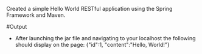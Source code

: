 Created a simple Hello World RESTful application using the Spring Framework and Maven.

#Output
- After launching the jar file and navigating to your localhost the following should display on the page:
    {"id":1, "content":"Hello, World!"}
